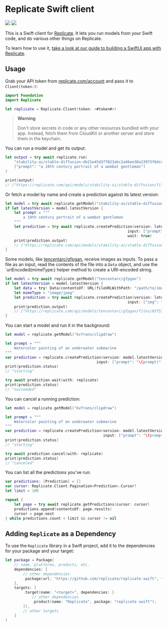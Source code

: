 # Replicate Swift client

[![](https://img.shields.io/endpoint?url=https%3A%2F%2Fswiftpackageindex.com%2Fapi%2Fpackages%2Freplicate%2Freplicate-swift%2Fbadge%3Ftype%3Dswift-versions)](https://swiftpackageindex.com/replicate/replicate-swift)
[![](https://img.shields.io/endpoint?url=https%3A%2F%2Fswiftpackageindex.com%2Fapi%2Fpackages%2Freplicate%2Freplicate-swift%2Fbadge%3Ftype%3Dplatforms)](https://swiftpackageindex.com/replicate/replicate-swift)

This is a Swift client for [Replicate].
It lets you run models from your Swift code,
and do various other things on Replicate.

To learn how to use it, [take a look at our guide to building a SwiftUI app with Replicate](https://replicate.com/docs/get-started/swiftui).

## Usage

Grab your API token from [replicate.com/account](https://replicate.com/account)
and pass it to `Client(token:)`:

```swift
import Foundation
import Replicate

let replicate = Replicate.Client(token: <#token#>)
```

> **Warning**
>
> Don't store secrets in code or any other resources bundled with your app.
> Instead, fetch them from CloudKit or another server and store them in the keychain.

You can run a model and get its output:

```swift
let output = try await replicate.run(
    "stability-ai/stable-diffusion:db21e45d3f7023abc2a46ee38a23973f6dce16bb082a930b0c49861f96d1e5bf",
    ["prompt": "a 19th century portrait of a wombat gentleman"]
)

print(output)
// ["https://replicate.com/api/models/stability-ai/stable-diffusion/files/50fcac81-865d-499e-81ac-49de0cb79264/out-0.png"]
```

Or fetch a model by name and create a prediction against its latest version:

```swift
let model = try await replicate.getModel("stability-ai/stable-diffusion")
if let latestVersion = model.latestVersion {
    let prompt = """
        a 19th century portrait of a wombat gentleman
    """
    let prediction = try await replicate.createPrediction(version: latestVersion.id,
                                                       input: ["prompt": "\(prompt)"],
                                                       wait: true)
    print(prediction.output)
    // ["https://replicate.com/api/models/stability-ai/stable-diffusion/files/50fcac81-865d-499e-81ac-49de0cb79264/out-0.png"]
}
```

Some models,
like [tencentarc/gfpgan](https://replicate.com/tencentarc/gfpgan),
receive images as inputs.
To pass a file as an input,
read the contents of the file into a `Data` object,
and use the `uriEncoded(mimeType:) helper method to create a URI-encoded string.

```swift
let model = try await replicate.getModel("tencentarc/gfpgan")
if let latestVersion = model.latestVersion {
    let data = try! Data(contentsOf: URL(fileURLWithPath: "/path/to/image.jpg"))
    let mimeType = "image/jpeg"
    let prediction = try await replicate.createPrediction(version: latestVersion.id,
                                                       input: ["img": "\(data.uriEncoded(mimeType: mimeType))"])
    print(prediction.output)
    // ["https://replicate.com/api/models/tencentarc/gfpgan/files/85f53415-0dc7-4703-891f-1e6f912119ad/output.png"]
}
```

You can start a model and run it in the background:

```swift
let model = replicate.getModel("kvfrans/clipdraw")

let prompt = """
    Watercolor painting of an underwater submarine
"""
var prediction = replicate.createPrediction(version: model.latestVersion!.id,
                                         input: ["prompt": "\(prompt)"])
print(prediction.status)
// "starting"

try await prediction.wait(with: replicate)
print(prediction.status)
// "succeeded"
```

You can cancel a running prediction:

```swift
let model = replicate.getModel("kvfrans/clipdraw")

let prompt = """
    Watercolor painting of an underwater submarine
"""
var prediction = replicate.createPrediction(version: model.latestVersion!.id,
                                            input: ["prompt": "\(prompt)"])
print(prediction.status)
// "starting"

try await prediction.cancel(with: replicate)
print(prediction.status)
// "canceled"
```

You can list all the predictions you've run:

```swift
var predictions: [Prediction] = []
var cursor: Replicate.Client.Pagination<Prediction>.Cursor?
let limit = 100

repeat {
    let page = try await replicate.getPredictions(cursor: cursor)
    predictions.append(contentsOf: page.results)
    cursor = page.next
} while predictions.count < limit && cursor != nil
```

## Adding `Replicate` as a Dependency

To use the `Replicate` library in a Swift project,
add it to the dependencies for your package and your target:

```swift
let package = Package(
    // name, platforms, products, etc.
    dependencies: [
        // other dependencies
        .package(url: "https://github.com/replicate/replicate-swift", from: "0.18.1"),
    ],
    targets: [
        .target(name: "<target>", dependencies: [
            // other dependencies
            .product(name: "Replicate", package: "replicate-swift"),
        ]),
        // other targets
    ]
)
```

[Replicate]: https://replicate.com
